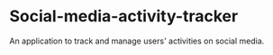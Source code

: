 # Social-media-activity-tracker
An application to track and manage users' activities on social media.
